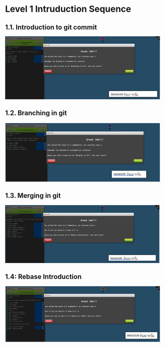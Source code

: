 # Level 1 Intruduction Sequence

## 1.1. Introduction to git commit

![alt text](image-1.png)

## 1.2. Branching in git

![alt text](image-2.png)

## 1.3. Merging in git

![alt text](image-3.png)

## 1.4: Rebase Introduction

![alt text](image-4.png)
